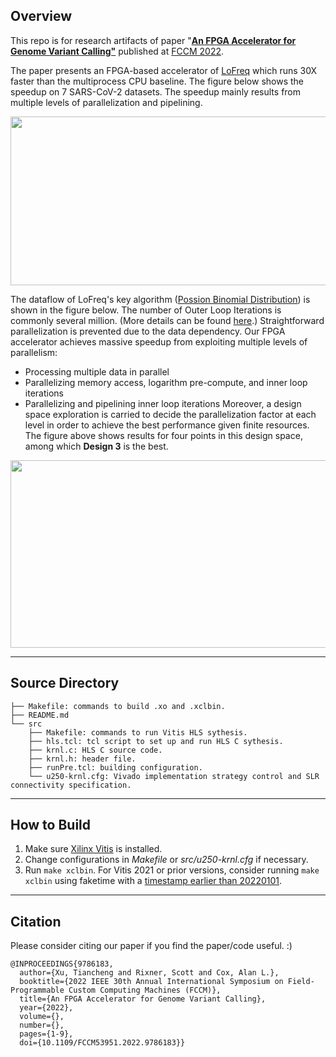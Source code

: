 ## Overview

This repo is for research artifacts of paper "[**An FPGA Accelerator for Genome Variant Calling"**](https://ieeexplore.ieee.org/document/9786183) published at [FCCM 2022](https://www.fccm.org/past/2022/technical-program-2022/).

The paper presents an FPGA-based accelerator of [LoFreq](https://github.com/CSB5/lofreq) which runs 30X faster than the multiprocess CPU baseline. The figure below shows the speedup on 7 SARS-CoV-2 datasets. The speedup mainly results from multiple levels of parallelization and pipelining.

<img src="https://user-images.githubusercontent.com/19209239/192879723-d8a65ef7-d026-452c-9fda-48a9c737d25a.png" width="700" height="270" />

The dataflow of LoFreq's key algorithm ([Possion Binomial Distribution](https://github.com/stan-dev/math/blob/504107d0a12cf04507cc4d3a23bf58ae151d191f/stan/math/prim/fun/poisson_binomial_log_probs.hpp)) is shown in the figure below. The number
of Outer Loop Iterations is commonly several million. (More details can be found [here](https://dl.acm.org/doi/pdf/10.1145/3595297).) Straightforward parallelization is prevented due to the data dependency. Our FPGA accelerator achieves massive speedup from exploiting multiple levels of parallelism:
- Processing multiple data in parallel
- Parallelizing memory access, logarithm pre-compute, and inner loop iterations
- Parallelizing and pipelining inner loop iterations
Moreover, a design space exploration is carried to decide the parallelization factor at each level in order to achieve the best performance given finite resources. The figure above shows results for four points in this design space, among which **Design 3** is the best.

<img src="https://github.com/rice-systems/lofreq-fpga/assets/19209239/2c066435-de6f-4f18-a5b8-e5fb085ff38c" width="700" height="300" />

---

## Source Directory
```
├── Makefile: commands to build .xo and .xclbin.
├── README.md
└── src 
    ├── Makefile: commands to run Vitis HLS sythesis.
    ├── hls.tcl: tcl script to set up and run HLS C sythesis.
    ├── krnl.c: HLS C source code.
    ├── krnl.h: header file.
    ├── runPre.tcl: building configuration.
    └── u250-krnl.cfg: Vivado implementation strategy control and SLR connectivity specification.
```

---
## How to Build
1. Make sure [Xilinx Vitis](https://www.xilinx.com/developer/products/vitis.html) is installed.
2. Change configurations in *Makefile* or *src/u250-krnl.cfg* if necessary.
3. Run ```make xclbin```. For Vitis 2021 or prior versions, consider running ```make xclbin``` using faketime with a [timestamp earlier than 20220101](https://support.xilinx.com/s/question/0D52E00006uxPZBSA2/vitis20201-and-vitis20211-an-error-bad-lexical-cast-has-occurred-suddenly).

---
## Citation

Please consider citing our paper if you find the paper/code useful. :)

```
@INPROCEEDINGS{9786183,
  author={Xu, Tiancheng and Rixner, Scott and Cox, Alan L.},
  booktitle={2022 IEEE 30th Annual International Symposium on Field-Programmable Custom Computing Machines (FCCM)}, 
  title={An FPGA Accelerator for Genome Variant Calling}, 
  year={2022},
  volume={},
  number={},
  pages={1-9},
  doi={10.1109/FCCM53951.2022.9786183}}
```
